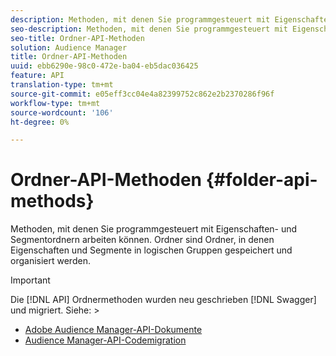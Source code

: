 ```yaml
---
description: Methoden, mit denen Sie programmgesteuert mit Eigenschaften- und Segmentordnern arbeiten können. Ordner sind Ordner, in denen Eigenschaften und Segmente in logischen Gruppen gespeichert und organisiert werden.
seo-description: Methoden, mit denen Sie programmgesteuert mit Eigenschaften- und Segmentordnern arbeiten können. Ordner sind Ordner, in denen Eigenschaften und Segmente in logischen Gruppen gespeichert und organisiert werden.
seo-title: Ordner-API-Methoden
solution: Audience Manager
title: Ordner-API-Methoden
uuid: ebb6290e-98c0-472e-ba04-eb5dac036425
feature: API
translation-type: tm+mt
source-git-commit: e05eff3cc04e4a82399752c862e2b2370286f96f
workflow-type: tm+mt
source-wordcount: '106'
ht-degree: 0%

---
```



# Ordner-API-Methoden {#folder-api-methods}

Methoden, mit denen Sie programmgesteuert mit Eigenschaften- und Segmentordnern arbeiten können. Ordner sind Ordner, in denen Eigenschaften und Segmente in logischen Gruppen gespeichert und organisiert werden.

<!-- api-folders.xml -->

>[!IMPORTANT]
>
>Die [!DNL API] Ordnermethoden wurden neu geschrieben [!DNL Swagger] und migriert. Siehe:  >
>* [Adobe Audience Manager-API-Dokumente](https://bank.demdex.com/portal/swagger/index.html)
>* [Audience Manager-API-Codemigration](../../api/api-swagger-migration.md)